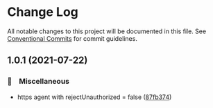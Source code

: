 # Change Log

All notable changes to this project will be documented in this file.
See [Conventional Commits](https://conventionalcommits.org) for commit guidelines.

## 1.0.1 (2021-07-22)


### 🔖　Miscellaneous

* https agent with rejectUnauthorized = false ([87fb374](https://github.com/bluelovers/ws-http/commit/87fb3740134c9ea221d8a1fbd4aa9b2f3f6249de))
